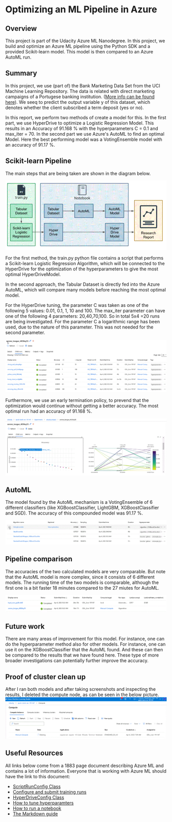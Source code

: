 # Optimizing an ML Pipeline in Azure

## Overview
This project is part of the Udacity Azure ML Nanodegree.
In this project, we build and optimize an Azure ML pipeline using the Python SDK and a provided Scikit-learn model.
This model is then compared to an Azure AutoML run.

## Summary
In this project, we use (part of) the Bank Marketing Data Set from the UCI Machine Learning Repository. The data is related with direct marketing campaigns of a Portugese banking institution. ([More info can be found here](https://archive.ics.uci.edu/ml/datasets/Bank+Marketing)). We seeq to predict the output variable y of this dataset, which denotes whether the client subscribed a term deposit (yes or no).

In this report, we perform two methods of create a model for this. In the first part, we use HyperDrive to optimize a Logistic Regression Model. This results in an Accuracy of 91.168 % with the hyperparameters C = 0.1 and max_iter = 70. In the second part we use Azure's AutoML to find an optimal Model. Here the best performing model was a VotingEnsemble model with an accuracy of 91.17 %.

## Scikit-learn Pipeline

The main steps that are being taken are shown in the diagram below. 

![](plot8.GIF)

For the first method, the train.py python file contains a script that performs a Scikit-learn Logistic Regression Algorithm, which will be connected to the HyperDrive for the optimization of the hyperparameters to give the most optimal HyperDriveModel. 

In the second approach, the Tabular Dataset is directly fed into the Azure AutoML, which will compare many models before reaching the most optimal model.

For the HyperDrive tuning, the parameter C was taken as one of the following 5 values: 0.01, 0.1, 1, 10 and 100. The max_iter parameter can have one of the following 4 parameters: 20,40,70,100. So in total 5x4 =20 runs are being investigated. For the parameter C a logarithmic range has been used, due to the nature of this parameter. This was not needed for the second parameter.

![](plot4.GIF)

Furthermore, we use an early termination policy, to prevend that the optimization would continue without getting a better accuracy. The most optimal run had an accuracy of 91.168 %.

![](plot3.GIF)

## AutoML

The model found by the AutoML mechanism is a VotingEnsemble of 6 different classifiers (like XGBoostClassifier, LightGBM, XGBoostClassifier and SGD). The accuracy of this compounded model was 91.17 %.

![](plot6.GIF)

## Pipeline comparison

The accuracies of the two calculated models are very comparable. But note that the AutoML model is more complex, since it consists of 6 different models.  The running time of the two models is comparable, although the first one is a bit faster 18 minutes compared to the 27 miutes for AutoML.

![](plot5.GIF)

## Future work

There are many areas of improvement for this model. For instance, one can do the hyperparameter method also for other models. For instance, one can use it on the XGBoostClassifier that the AutoML found. And these can then be compared to the results that we have found here. These type of more broader investigations can potentially further improve the accuracy.

## Proof of cluster clean up
After I ran both models and after taking screenshots and inspecting the results, I deleted the compute node, as can be seen in the below picture.
![](plot7.GIF)

## Useful Resources
All links below come from a 1883 page document describing Azure ML and contains a lot of information. Everyone that is working with Azure ML should have the link to this document:
- [ScriptRunConfig Class](https://docs.microsoft.com/en-us/python/api/azureml-core/azureml.core.scriptrunconfig?view=azure-ml-py)
- [Configure and submit training runs](https://docs.microsoft.com/en-us/azure/machine-learning/how-to-set-up-training-targets)
- [HyperDriveConfig Class](https://docs.microsoft.com/en-us/python/api/azureml-train-core/azureml.train.hyperdrive.hyperdriveconfig?view=azure-ml-py)
- [How to tune hyperparamters](https://docs.microsoft.com/en-us/azure/machine-learning/how-to-tune-hyperparameters)
- [How to run a notebook](https://docs.microsoft.com/en-us/azure/machine-learning/how-to-run-jupyter-notebooks#run-a-notebook-or-python-script)
- [The Markdown guide](https://about.gitlab.com/handbook/markdown-guide/)
